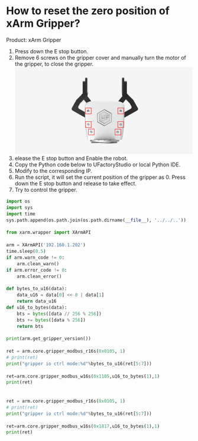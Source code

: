 # How to reset the zero position of xArm Gripper?

Product: xArm Gripper

1. Press down the E stop button.
2. Remove 6 screws on the gripper cover and manually turn the motor of the gripper, to close the gripper.
   ![](assets/xarm_gripper.png)
3. elease the E stop button and Enable the robot.
4. Copy the Python code below to UFactoryStudio or local Python IDE.
5. Modify to the corresponding IP.
6. Run the script, it will set the current position of the gripper as 0. Press down the E stop button and release to take effect.
7. Try to control the gripper. 


~~~python
import os
import sys
import time
sys.path.append(os.path.join(os.path.dirname(__file__), '../../..'))

from xarm.wrapper import XArmAPI

arm = XArmAPI('192.168.1.202')
time.sleep(0.5)
if arm.warn_code != 0:
    arm.clean_warn()
if arm.error_code != 0:
    arm.clean_error()

def bytes_to_u16(data):
    data_u16 = data[0] << 8 | data[1]
    return data_u16
def u16_to_bytes(data):
    bts = bytes([data // 256 % 256])
    bts += bytes([data % 256])
    return bts

print(arm.get_gripper_version())

ret = arm.core.gripper_modbus_r16s(0x0105, 1)
# print(ret)
print("gripper io ctrl mode:%d"%bytes_to_u16(ret[5:7]))

ret=arm.core.gripper_modbus_w16s(0x1105,u16_to_bytes(1),1)
print(ret)


ret = arm.core.gripper_modbus_r16s(0x0105, 1)
# print(ret)
print("gripper io ctrl mode:%d"%bytes_to_u16(ret[5:7]))

ret=arm.core.gripper_modbus_w16s(0x1817,u16_to_bytes(1),1)
print(ret)

~~~